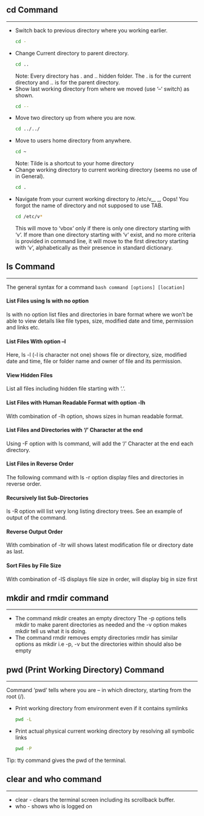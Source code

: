 ## cd Command
---
* Switch back to previous directory where you working earlier.
	```bash
	cd -
	```
* Change Current directory to parent directory.
	```bash
	cd ..
	```
	Note: Every directory has . and .. hidden folder. The . is for the current directory and .. is for the parent directory.
* Show last working directory from where we moved (use ‘–‘ switch) as shown.
	```bash
	cd --
	```
* Move two directory up from where you are now.
	```bash
	cd ../../
	```
* Move to users home directory from anywhere.
	```bash
	cd ~
	```
	Note: Tilde is a shortcut to your home directory
* Change working directory to current working directory (seems no use of in General).
	```bash
	cd .
	```
* Navigate from your current working directory to /etc/v__ _, Oops! You forgot the name of directory and not supposed to use TAB.
	```bash
	cd /etc/v*
	```
	This will move to ‘vbox‘ only if there is only one directory starting with ‘v‘. If more than one directory starting with ‘v‘ exist, and no more criteria is provided in command line, it will move to the first directory starting with ‘v‘, alphabetically as their presence in standard dictionary.

## ls Command
---
The general syntax for a command
	```bash
	command [options] [location]
	```

#### List Files using ls with no option
ls with no option list files and directories in bare format where we won’t be able to view details like file types, size, modified date and time, permission and links etc.

#### List Files With option –l
Here, ls -l (-l is character not one) shows file or directory, size, modified date and time, file or folder name and owner of file and its permission.

#### View Hidden Files
List all files including hidden file starting with ‘.‘.

#### List Files with Human Readable Format with option -lh
With combination of -lh option, shows sizes in human readable format.

#### List Files and Directories with ‘/’ Character at the end
Using -F option with ls command, will add the ‘/’ Character at the end each directory.

#### List Files in Reverse Order
The following command with ls -r option display files and directories in reverse order.

#### Recursively list Sub-Directories
ls -R option will list very long listing directory trees. See an example of output of the command.

#### Reverse Output Order
With combination of -ltr will shows latest modification file or directory date as last.

#### Sort Files by File Size
With combination of -lS displays file size in order, will display big in size first

## mkdir and rmdir command
---
* The command mkdir creates an empty directory
The -p options tells mkdir to make parent directories as needed and the -v option makes mkdir tell us what it is doing.
* The command rmdir removes empty directories
rmdir has similar options as mkdir i.e -p, -v but the directories within should also be empty

## pwd (Print Working Directory) Command
---
Command ‘pwd‘ tells where you are – in which directory, starting from the root (/).
* Print working directory from environment even if it contains symlinks
	```bash
	pwd -L
	```
* Print actual physical current working directory by resolving all symbolic links
	```bash
	pwd -P
	```
Tip: tty command gives the pwd of the terminal.

## clear and who command
---
* clear - clears the terminal screen including its scrollback buffer.
* who - shows who is logged on
